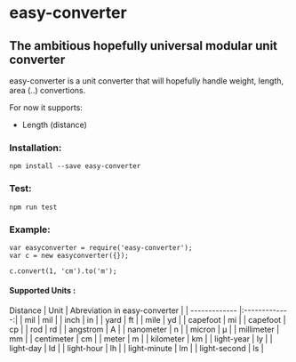 # easy-converter

## The ambitious hopefully universal modular unit converter

easy-converter is a unit converter that will hopefully handle weight, length, area (..) convertions.

For now it supports:

- Length (distance)

### Installation:

`npm install --save easy-converter`

### Test:

`npm run test`

### Example:

```
var easyconverter = require('easy-converter');
var c = new easyconverter({});

c.convert(1, 'cm').to('m');
```

#### Supported Units :

Distance | Unit | Abreviation in easy-converter | | ------------- |:-------------:| | mil | mil | | inch | in | | yard | ft | | mile | yd | | capefoot | mi | | capefoot | cp | | rod | rd | | angstrom | A | | nanometer | n | | micron | µ | | millimeter | mm | | centimeter | cm | | meter | m | | kilometer | km | | light-year | ly | | light-day | ld | | light-hour | lh | | light-minute | lm | | light-second | ls |
